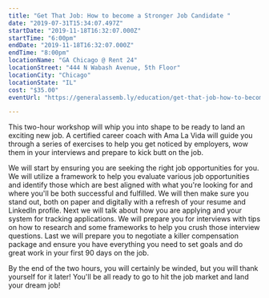 ```yaml
---
title: "Get That Job: How to become a Stronger Job Candidate "
date: "2019-07-31T15:34:07.497Z"
startDate: "2019-11-18T16:32:07.000Z"
startTime: "6:00pm"
endDate: "2019-11-18T16:32:07.000Z"
endTime: "8:00pm"
locationName: "GA Chicago @ Rent 24"
locationStreet: "444 N Wabash Avenue, 5th Floor"
locationCity: "Chicago"
locationState: "IL"
cost: "$35.00"
eventUrl: "https://generalassemb.ly/education/get-that-job-how-to-become-a-stronger-job-candidate/chicago/84092"

---
```


This two-hour workshop will whip you into shape to be ready to land an exciting new job. A certified career coach with Ama La Vida will guide you through a series of exercises to help you get noticed by employers, wow them in your interviews and prepare to kick butt on the job.

We will start by ensuring you are seeking the right job opportunities for you. We will utilize a framework to help you evaluate various job opportunities and identify those which are best aligned with what you're looking for and where you'll be both successful and fulfilled. We will then make sure you stand out, both on paper and digitally with a refresh of your resume and LinkedIn profile. Next we will talk about how you are applying and your system for tracking applications. We will prepare you for interviews with tips on how to research and some frameworks to help you crush those interview questions. Last we will prepare you to negotiate a killer compensation package and ensure you have everything you need to set goals and do great work in your first 90 days on the job.

By the end of the two hours, you will certainly be winded, but you will thank yourself for it later! You'll be all ready to go to hit the job market and land your dream job!



